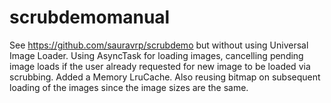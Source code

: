 # scrubdemomanual

See https://github.com/sauravrp/scrubdemo but without using Universal Image Loader.
 Using AsyncTask for loading images, cancelling pending image loads if the user already requested for new image to be loaded via scrubbing. Added a Memory LruCache.
 Also reusing bitmap on subsequent loading of the images since the image sizes are the same.
